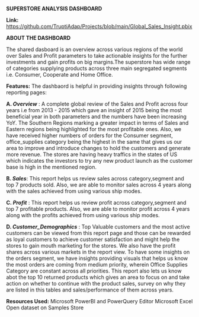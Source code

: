 **SUPERSTORE ANALYSIS DASHBOARD**

**Link:** https://github.com/TruptiAdap/Projects/blob/main/Global_Sales_Insight.pbix 

**ABOUT THE DASHBOARD**

The shared dasboard is an overview across various regions of the world over Sales and Profit parameters to take actionable insights for the further investments and gain profits on big margins.The superstore has wide range of categories supplying products across three main segregated segments i.e. Consumer, Cooperate and Home Office.

**Features:**
The dashbaord is helpful in providing insights through following reporting pages:

**A. *Overview*** : A complete global review of the Sales and Profit across four years i.e from 2013 - 2015 which gave an insight of 2015 being the most beneficial year in both parameters and the numbers have been increasing YoY. The Southern Regions marking a greater impact in terms of Sales and Eastern regions being highlighted for the most profitable ones. Also, we have received higher numbers of orders for the Consumer segment, office_supplies category being the highest in the same that gives us our area to improve and introduce changes to hold the customers and generate more revenue. The stores are having heavy traffics in the states of US which indicates the investors to try any new product launch as the customer base is high in the mentioned region.

**B. *Sales***: This report helps us review sales across category,segment and top 7 products sold. Also, we are able to monitor sales across 4 years along with the sales achieved from using various ship modes.

**C. *Profit*** : This report helps us review profit across category,segment and top 7 profitable products. Also, we are able to monitor profit across 4 years along with the profits achieved from using various ship modes.

**D. *Customer_Demographics*** : Top Valuable customers and the most active customers can be viewed from this report page and those can be rewarded as loyal customers to achieve customer satisfaction and might help the stores to gain mouth marketing for the stores. We also have the profit shares across various markets in the report view. To have some insights on the orders segment, we have insights providing visuals that helps us know the most orders are coming from medium priority, wherein Office Supplies Category are constant across all priorities. This report also lets us know abot the top 10 returned products which gives an area to focus on and take action on whether to continue with the product sales, survey on why they are listed in this tables and sales/performance of them across years.

**Resources Used:** Microsoft PowerBI and PowerQuery Editor Microsoft Excel Open dataset on Samples Store
